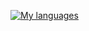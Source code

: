 [![My languages](https://skillicons.dev/icons?i=py,cpp,js,ts,sqlite,html,css,kotlin,lua,rust&theme=dark)](https://github.com/Orzxiety)
